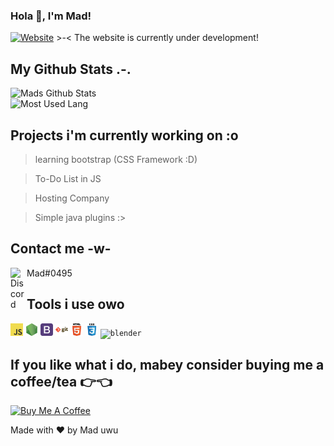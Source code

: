 ### Hola 👋, I'm Mad!
[![Website](https://img.shields.io/website?label=MadTheDev.me&style=for-the-badge&url=https://MadTheDev.me)](https://MadTheDev.me) >-< The website is currently under development!

## My Github Stats .-.
![Mads Github Stats](https://github-readme-stats.vercel.app/api?username=MadDoesGithub&show_icons=true&theme=dracula)  
![Most Used Lang](https://github-readme-stats.vercel.app/api/top-langs?username=MadDoesGithub&show_icons=true&locale=en&layout=compact&theme=dracula)

## Projects i'm currently working on :o

> learning bootstrap (CSS Framework :D)

> To-Do List in JS

> Hosting Company

> Simple java plugins :>

## Contact me -w-
<img align="left" alt="Discord" width="26px" src="https://discord.com/assets/f8389ca1a741a115313bede9ac02e2c0.svg"/> Mad#0495

## Tools i use owo
<code><img height="20" src="https://raw.githubusercontent.com/github/explore/80688e429a7d4ef2fca1e82350fe8e3517d3494d/topics/javascript/javascript.png"></code>
<code><img height="20" src="https://raw.githubusercontent.com/github/explore/80688e429a7d4ef2fca1e82350fe8e3517d3494d/topics/nodejs/nodejs.png"></code>
<code><img height="20" src="https://raw.githubusercontent.com/github/explore/80688e429a7d4ef2fca1e82350fe8e3517d3494d/topics/bootstrap/bootstrap.png"></code>
<code><img height="20" src="https://raw.githubusercontent.com/github/explore/80688e429a7d4ef2fca1e82350fe8e3517d3494d/topics/git/git.png"></code>
<code><img height="20" src="https://raw.githubusercontent.com/github/explore/80688e429a7d4ef2fca1e82350fe8e3517d3494d/topics/html/html.png"></code>
<code><img height="20" src="https://raw.githubusercontent.com/github/explore/80688e429a7d4ef2fca1e82350fe8e3517d3494d/topics/css/css.png"></code>
<code><img height="20" src="https://download.blender.org/branding/community/blender_community_badge_white.svg" alt="blender" width="40" height="40"/></code>


## If you like what i do, mabey consider buying me a coffee/tea 👉👈
<a href="https://ko-fi.com/madthedev" target="_blank"><img src="https://cdn.buymeacoffee.com/buttons/v2/default-red.png" alt="Buy Me A Coffee" width="150" ></a>

Made with ❤️ by Mad uwu

